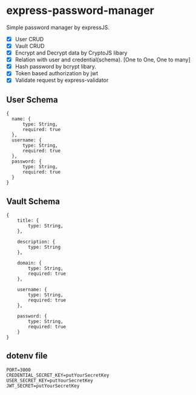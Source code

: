 # express-password-manager

Simple password manager by expressJS.

- [x] User CRUD
- [x] Vault CRUD
- [x] Encrypt and Decrypt data by CryptoJS libary
- [x] Relation with user and credential(schema). [One to One, One to many]
- [x] Hash password by bcrypt libary.
- [x] Token based authorization by jwt
- [x] Validate request by express-validator

## User Schema

    {
      name: {
          type: String,
          required: true
      },
      username: {
          type: String,
          required: true
      },
      password: {
          type: String,
          required: true
      }
    }

## Vault Schema

    {
        title: {
            type: String,
        },

        description: {
            type: String
        },

        domain: {
            type: String,
            required: true
        },

        username: {
            type: String,
            required: true
        },

        password: {
            type: String,
            required: true
        }
    }

## dotenv file

    PORT=3000
    CREDENTIAL_SECRET_KEY=putYourSecretKey
    USER_SECRET_KEY=putYourSecretKey
    JWT_SECRET=putYourSecretKey
